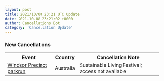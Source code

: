 ```yaml
---
layout: post
title: 2021/10/08 23:21 UTC Update
date: 2021-10-08 23:21:02 +0000
author: Cancellations Bot
category: 'Cancellation Update'
---
```


<h3>New Cancellations</h3>
<div class='hscrollable'>
<table style='width: 100%'>
    <tr>
        <th>Event</th>
        <th>Country</th>
        <th>Cancellation Note</th>
    </tr>
    <tr>
        <td><a href="https://www.parkrun.com.au/windsorprecinct">Windsor Precinct parkrun</a></td>
        <td>Australia</td>
        <td>Sustainable Living Festival; access not available</td>
    </tr>
</table>
</div>
